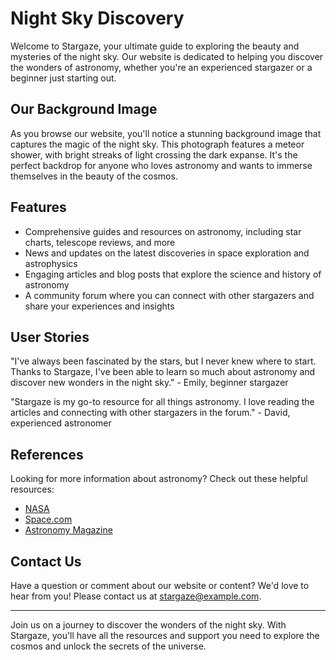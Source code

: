 <!--font:Orbitron-->

# Night Sky Discovery

Welcome to Stargaze, your ultimate guide to exploring the beauty and mysteries of the night sky. Our website is dedicated to helping you discover the wonders of astronomy, whether you're an experienced stargazer or a beginner just starting out.

## Our Background Image

As you browse our website, you'll notice a stunning background image that captures the magic of the night sky. This photograph features a meteor shower, with bright streaks of light crossing the dark expanse. It's the perfect backdrop for anyone who loves astronomy and wants to immerse themselves in the beauty of the cosmos.

## Features

-   Com<wbr>pre<wbr>hen<wbr>sive guides and resources on astronomy, including star charts, telescope reviews, and more
-   News and updates on the latest discoveries in space exploration and astrophysics
-   Engaging articles and blog posts that explore the science and history of astronomy
-   A community forum where you can connect with other stargazers and share your experiences and insights

## User Stories

"I've always been fascinated by the stars, but I never knew where to start. Thanks to Stargaze, I've been able to learn so much about astronomy and discover new wonders in the night sky." - Emily, beginner stargazer

"Stargaze is my go-to resource for all things astronomy. I love reading the articles and connecting with other stargazers in the forum." - David, experienced astronomer

## References

Looking for more information about astronomy? Check out these helpful resources:

-   [NASA](#nasa)
-   [Space.com](#spacecom)
-   [Astronomy Magazine](#astronomy-magazine)

## Contact Us

Have a question or comment about our website or content? We'd love to hear from you! Please contact us at [stargaze@example.com](mailto:stargaze@example.com).

---

Join us on a journey to discover the wonders of the night sky. With Stargaze, you'll have all the resources and support you need to explore the cosmos and unlock the secrets of the universe.

<!--

Write me content for website with wallpaper which alt text is:

"A photograph of a meteor shower, with bright streaks of light crossing the night sky."

The name/title of the page should not be 1:1 copy of the alt text but rather a real content of the website which is using this wallpaper.

- Use markdown format
- Start with heading
- Heading should be short and concise
- The content should look like a real website
- The website should not be about the wallpaper, wallpaper is just a related background
- Heading should be contain work "wallpaper" or "background"
- Include real sections like references, contact, user stories, etc. use things relevant to the page purpose.
- Feel free to use structure like headings, bullets, numbering, blockquotes, paragraphs, horizontal lines, etc.
- You can use formatting like bold or _italic_
- You can include UTF-8 emojis
- Links should be only #hash anchors (and you can refer to the document itself)
- Do not include images


---


# Stargaze: Explore the Beauty of the Night Sky with Our Astronomy Wallpaper

Welcome to Stargaze, your one-stop-shop for all things astronomy-related. Our website is dedicated to helping you explore the beauty of the night sky, whether you're an experienced astronomer or a beginner just starting out.

## Our Astronomy Wallpaper

Our stunning wallpaper features a photograph of a meteor shower, with bright streaks of light crossing the night sky. It's the perfect background for anyone who loves stargazing and wants to bring a little bit of the night sky into their daily life.

## Features

- High-quality wallpaper featuring a beautiful photograph of a meteor shower
- Available in a variety of resolutions to fit any screen size
- Easy to download and install on your device

## User Stories

"I love using the Stargaze wallpaper on my computer. It reminds me of the beauty of the night sky every time I turn it on." - Sarah, avid stargazer

"I'm not an astronomer, but I love the Stargaze wallpaper because it's so calming and peaceful." - John, casual stargazer

## References

Looking for more information about astronomy? Check out these helpful resources:

- [NASA](#nasa)
- [Space.com](#spacecom)
- [Astronomy Magazine](#astronomy-magazine)

## Contact Us

Have a question or comment about our website or wallpaper? We'd love to hear from you! Please contact us at [stargaze@example.com](mailto:stargaze@example.com).

---

Bring the beauty of the night sky into your daily life with our astronomy wallpaper. Download it today and start exploring the wonders of the universe!


---


Heading should not include word "wallpaper". The website should not be about the wallpaper itself, wallpaper is just a related background, rewrite whole content.


---


# Stargaze: Discover the Wonders of the Night Sky

Welcome to Stargaze, your ultimate guide to exploring the beauty and mysteries of the night sky. Our website is dedicated to helping you discover the wonders of astronomy, whether you're an experienced stargazer or a beginner just starting out.

## Our Background Image

As you browse our website, you'll notice a stunning background image that captures the magic of the night sky. This photograph features a meteor shower, with bright streaks of light crossing the dark expanse. It's the perfect backdrop for anyone who loves astronomy and wants to immerse themselves in the beauty of the cosmos.

## Features

- Com<wbr>pre<wbr>hen<wbr>sive guides and resources on astronomy, including star charts, telescope reviews, and more
- News and updates on the latest discoveries in space exploration and astrophysics
- Engaging articles and blog posts that explore the science and history of astronomy
- A community forum where you can connect with other stargazers and share your experiences and insights

## User Stories

"I've always been fascinated by the stars, but I never knew where to start. Thanks to Stargaze, I've been able to learn so much about astronomy and discover new wonders in the night sky." - Emily, beginner stargazer

"Stargaze is my go-to resource for all things astronomy. I love reading the articles and connecting with other stargazers in the forum." - David, experienced astronomer

## References

Looking for more information about astronomy? Check out these helpful resources:

- [NASA](#nasa)
- [Space.com](#spacecom)
- [Astronomy Magazine](#astronomy-magazine)

## Contact Us

Have a question or comment about our website or content? We'd love to hear from you! Please contact us at [stargaze@example.com](mailto:stargaze@example.com).

---

Join us on a journey to discover the wonders of the night sky. With Stargaze, you'll have all the resources and support you need to explore the cosmos and unlock the secrets of the universe.

-->

